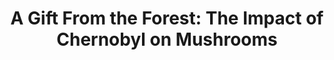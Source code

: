 ---
title:  "A Gift From the Forest: The Impact of Chernobyl on Mushrooms"
category: ['flora']
classes: ['embed','iframe']
excerpt: "Mushrooms: although they be but little, they, and their indispensable ecological role, are fierce."
description:  >-
    After the Chernobyl nuclear disaster, the resulting "Chernobyl plume" spread radiation throughout much of Europe, including Eastern Europe and Scandinavia. As radioactive Cesium isotopes contaminated soil throughout these geographical regions, mushrooms began to guzzle the element from the ground, and in the process, became radioactive themselves. "A Gift From the Forest: The Impact of Chernobyl on Mushrooms" examines the shifting role of mushrooms in a post-Chernobyl world and the ways in which the impact on the lowly buttons ripples upwards to inflict larger consequences on people and animals.
header: 
    teaser: assets/images/shukla.jpg
contributors:
    - name: Anatole Shukla
      bio: ""
embed:
    type: storymap
    id: 394ae1f55d8b2773e85e07e9d45f1822
    title: mushrooms-of-chernobyl
    url: https://uploads.knightlab.com/storymapjs/394ae1f55d8b2773e85e07e9d45f1822/mushrooms-of-chernobyl/draft.html
course: 'RUSS043 Chernobyl: Nuclear Naratives and the Environment, Swarthmore College, Spring 2020'
---